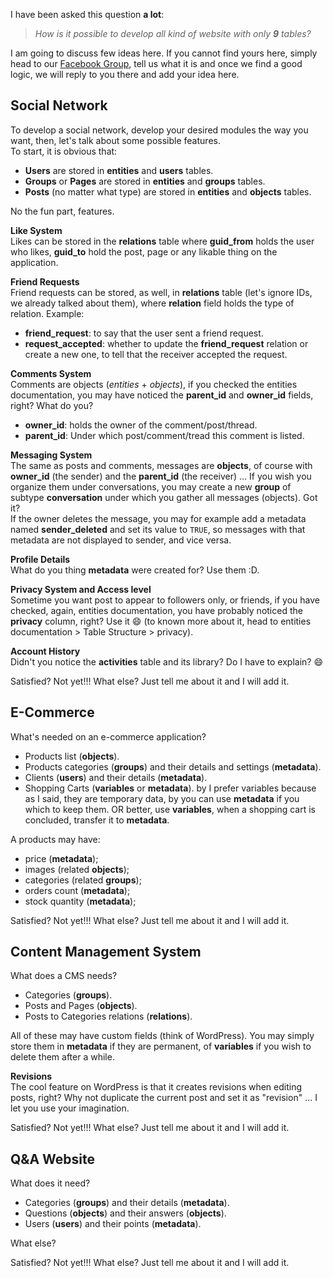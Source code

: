 I have been asked this question **a lot**:  
> *How is it possible to develop all kind of website with only **9** tables?*

I am going to discuss few ideas here. If you cannot find yours here, simply head to our <a href="https://www.facebook.com/groups/ci.skeleton/" target="_blank">Facebook Group</a>, tell us what it is and once we find a good logic, we will reply to you there and add your idea here.

## Social Network

To develop a social network, develop your desired modules the way you want, then, let's talk about some possible features.  
To start, it is obvious that:  

* **Users** are stored in **entities** and **users** tables.
* **Groups** or **Pages** are stored in **entities** and **groups** tables.
* **Posts** (no matter what type) are stored in **entities** and **objects** tables.

No the fun part, features.

**Like System**  
Likes can be stored in the **relations** table where **guid_from** holds the user who likes, **guid_to** hold the post, page or any likable thing on the application.

**Friend Requests**  
Friend requests can be stored, as well, in **relations** table (let's ignore IDs, we already talked about them), where **relation** field holds the type of relation. Example:  

* **friend_request**: to say that the user sent a friend request.
* **request_accepted**: whether to update the **friend_request** relation or create a new one, to tell that the receiver accepted the request.

**Comments System**  
Comments are objects (*entities* + *objects*), if you checked the entities documentation, you may have noticed the **parent_id** and **owner_id** fields, right? What do you?  

* **owner_id**: holds the owner of the comment/post/thread.
* **parent_id**: Under which post/comment/tread this comment is listed.

**Messaging System**  
The same as posts and comments, messages are **objects**, of course with **owner_id** (the sender) and the **parent_id** (the receiver) ... If you wish you organize them under conversations, you may create a new **group** of subtype **conversation** under which you gather all messages (objects). Got it?  
If the owner deletes the message, you may for example add a metadata named **sender_deleted** and set its value to `TRUE`, so messages with that metadata are not displayed to sender, and vice versa.

**Profile Details**  
What do you thing **metadata** were created for? Use them :D.

**Privacy System and Access level**  
Sometime you want post to appear to followers only, or friends, if you have checked, again, entities documentation, you have probably noticed the **privacy** column, right? Use it :smile: (to known more about it, head to entities documentation > Table Structure > privacy).

**Account History**  
Didn't you notice the **activities** table and its library? Do I have to explain? :smile:

Satisfied? Not yet!!! What else? Just tell me about it and I will add it.

## E-Commerce

What's needed on an e-commerce application?  

* Products list (**objects**).
* Products categories (**groups**) and their details and settings (**metadata**).
* Clients (**users**) and their details (**metadata**).
* Shopping Carts (**variables** or **metadata**). by I prefer variables because as I said, they are temporary data, by you can use **metadata** if you which to keep them. OR better, use **variables**, when a shopping cart is concluded, transfer it to **metadata**.

A products may have:

* price (**metadata**);
* images (related **objects**);
* categories (related **groups**);
* orders count (**metadata**);
* stock quantity (**metadata**);

Satisfied? Not yet!!! What else? Just tell me about it and I will add it.

## Content Management System

What does a CMS needs?  

* Categories (**groups**).
* Posts and Pages (**objects**).
* Posts to Categories relations (**relations**).

All of these may have custom fields (think of WordPress). You may simply store them in **metadata** if they are permanent, of **variables** if you wish to delete them after a while.  

**Revisions**  
The cool feature on WordPress is that it creates revisions when editing posts, right? Why not duplicate the current post and set it as "revision" ... I let you use your imagination.

Satisfied? Not yet!!! What else? Just tell me about it and I will add it.

## Q&A Website

What does it need?  

* Categories (**groups**) and their details (**metadata**).
* Questions (**objects**) and their answers (**objects**).
* Users (**users**) and their points (**metadata**).

What else?

Satisfied? Not yet!!! What else? Just tell me about it and I will add it.